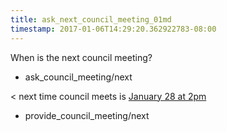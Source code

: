```yaml
---
title: ask_next_council_meeting_01md
timestamp: 2017-01-06T14:29:20.362922783-08:00
---
```


When is the next council meeting?
* ask_council_meeting/next

< next time council meets is [January 28 at 2pm](time/council_meeting_time)
* provide_council_meeting/next
